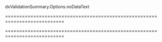 <!--id-->dxValidationSummary.Options.noDataText<!--/id-->
===========================================================================
<!--hidden--><!--/hidden-->
===========================================================================

